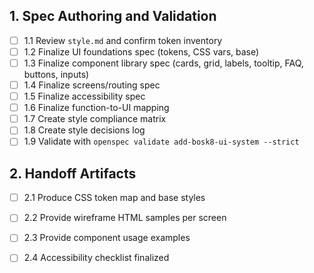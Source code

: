 ## 1. Spec Authoring and Validation
- [ ] 1.1 Review `style.md` and confirm token inventory
- [ ] 1.2 Finalize UI foundations spec (tokens, CSS vars, base)
- [ ] 1.3 Finalize component library spec (cards, grid, labels, tooltip, FAQ, buttons, inputs)
- [ ] 1.4 Finalize screens/routing spec
- [ ] 1.5 Finalize accessibility spec
- [ ] 1.6 Finalize function-to-UI mapping
- [ ] 1.7 Create style compliance matrix
- [ ] 1.8 Create style decisions log
- [ ] 1.9 Validate with `openspec validate add-bosk8-ui-system --strict`

## 2. Handoff Artifacts
- [ ] 2.1 Produce CSS token map and base styles
- [ ] 2.2 Provide wireframe HTML samples per screen
- [ ] 2.3 Provide component usage examples
- [ ] 2.4 Accessibility checklist finalized


